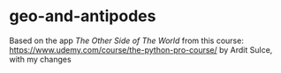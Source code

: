 # geo-and-antipodes

Based on the app _The Other Side of The World_ from this course: https://www.udemy.com/course/the-python-pro-course/ by Ardit Sulce, with my changes
